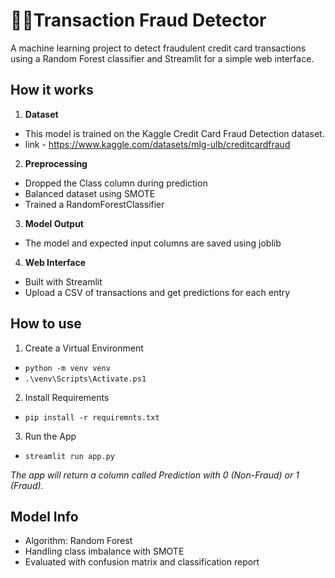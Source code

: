 # 🕵️‍♀️Transaction Fraud Detector

A machine learning project to detect fraudulent credit card transactions using a Random Forest classifier and Streamlit for a simple web interface.

## How it works
1. **Dataset**
- This model is trained on the Kaggle Credit Card Fraud Detection dataset.
- link - https://www.kaggle.com/datasets/mlg-ulb/creditcardfraud

2. **Preprocessing**
- Dropped the Class column during prediction
- Balanced dataset using SMOTE
- Trained a RandomForestClassifier

3. **Model Output**
- The model and expected input columns are saved using joblib

4. **Web Interface**
- Built with Streamlit
- Upload a CSV of transactions and get predictions for each entry

## How to use
1. Create a Virtual Environment
- `python -m venv venv`
- `.\venv\Scripts\Activate.ps1`
2. Install Requirements
- `pip install -r requiremnts.txt`
3. Run the App
- `streamlit run app.py`

*The app will return a column called Prediction with 0 (Non-Fraud) or 1 (Fraud).*

## Model Info
- Algorithm: Random Forest
- Handling class imbalance with SMOTE
- Evaluated with confusion matrix and classification report
